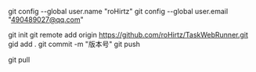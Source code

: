 git config --global user.name "roHirtz"
git config --global user.email "490489027@qq.com"

git init
git remote add origin https://github.com/roHirtz/TaskWebRunner.git
gid add .
git commit -m "版本号"
git push

git pull
